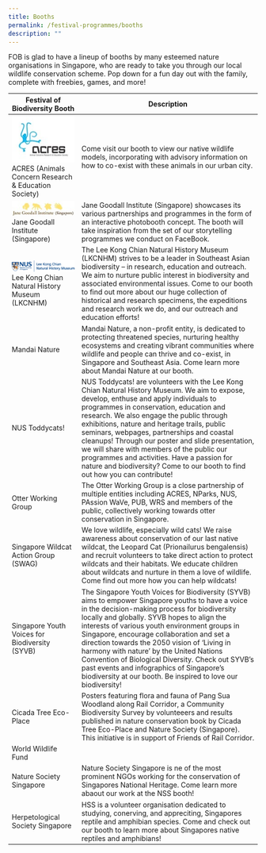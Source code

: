 ```yaml
---
title: Booths
permalink: /festival-programmes/booths
description: ""
---
```

FOB is glad to have a lineup of booths by many esteemed nature organisations in Singapore, who are ready to take you through our local wildlife conservation scheme. Pop down for a fun day out with the family, complete with freebies, games, and more!


| Festival of Biodiversity Booth| Description | 
| -------- | -------- | 
| ![](/images/ACRES%20image.jpg)ACRES (Animals Concern Research & Education Society) |  Come visit our booth to view our native wildlife models, incorporating with advisory information on how to co-exist with these animals in our urban city.  
|![](/images/janegoodall.jpg)Jane Goodall Institute (Singapore) | Jane Goodall Institute (Singapore) showcases its various partnerships and programmes in the form of an interactive photobooth concept. The booth will take inspiration from the set of our storytelling programmes we conduct on FaceBook.|
|![](/images/LeeKongChianMuseum.png)Lee Kong Chian Natural History Museum (LKCNHM)|The Lee Kong Chian Natural History Museum (LKCNHM) strives to be a leader in Southeast Asian biodiversity – in research, education and outreach. We aim to nurture public interest in biodiversity and associated environmental issues. Come to our booth to find out more about our huge collection of historical and research specimens, the expeditions and research work we do, and our outreach and education efforts!
|Mandai Nature|Mandai Nature, a non-profit entity, is dedicated to protecting threatened species, nurturing healthy ecosystems and creating vibrant communities where wildlife and people can thrive and co-exist, in Singapore and Southeast Asia. Come learn more about Mandai Nature at our booth.
|NUS Toddycats!|NUS Toddycats! are volunteers with the Lee Kong Chian Natural History Museum. We aim to expose, develop, enthuse and apply individuals to programmes in conservation, education and research. We also engage the public through exhibitions, nature and heritage trails, public seminars, webpages, partnerships and coastal cleanups! Through our poster and slide presentation, we will share with members of the public our programmes and activities. Have a passion for nature and biodiversity? Come to our booth to find out how you can contribute!
|Otter Working Group|The Otter Working Group is a close partnership of multiple entities including ACRES, NParks, NUS, PAssion WaVe, PUB, WRS and members of the public, collectively working towards otter conservation in Singapore.
|Singapore Wildcat Action Group (SWAG)|We love wildlife, especially wild cats! We raise awareness about conservation of our last native wildcat, the Leopard Cat (Prionailurus bengalensis) and recruit volunteers to take direct action to protect wildcats and their habitats. We educate children about wildcats and nurture in them a love of wildlife. Come find out more how you can help wildcats!
|Singapore Youth Voices for Biodiversity (SYVB)|The Singapore Youth Voices for Biodiversity (SYVB) aims to empower Singapore youths to have a voice in the decision-making process for biodiversity locally and globally. SYVB hopes to align the interests of various youth environment groups in Singapore, encourage collaboration and set a direction towards the 2050 vision of ‘Living in harmony with nature’ by the United Nations Convention of Biological Diversity. Check out SYVB’s past events and infographics of Singapore’s biodiversity at our booth. Be inspired to love our biodiversity!
|Cicada Tree Eco-Place|Posters featuring flora and fauna of Pang Sua Woodland along Rail Corridor, a Community Biodiversity Survey by volunteeers and results published in nature conservation book by Cicada Tree Eco-Place and Nature Society (Singapore). This initiative is in support of Friends of Rail Corridor.|
|World Wildlife Fund||WWF aims to spread awareness about conservation matters and educate individuals about te steps they can take to safeguard the worlds biodiversity. Come down to our booth to find out how you can contribute!|
|Nature Society Singapore| Nature Society Singapore is ne of the most prominent NGOs working for the conservation of Singapores National Heritage. Come learn more abaout our work at the NSS booth!|
|Herpetological Society Singapore | HSS is a volunteer organisation dedicated to studying, conerving, and appreciting, Singapores reptile and amphibian species. Come and check out our booth to learn more about Singapores native reptiles and amphibians!|